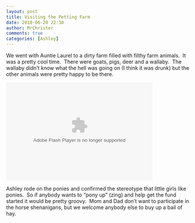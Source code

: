 ```yaml
---
layout: post
title: Visiting the Petting Farm
date: 2010-06-20 22:30
author: MrChrister
comments: true
categories: [Ashley]
---
```

<p>We went with Auntie Laurel to a dirty farm filled with filthy farm animals.  It was a pretty cool time.  There were goats, pigs, deer and a wallaby.  The wallaby didn’t know what the hell was going on (I think it was drunk) but the other animals were pretty happy to be there.</p>  <p><embed type="application/x-shockwave-flash" src="http://picasaweb.google.com/s/c/bin/slideshow.swf" width="400" height="267" flashvars="host=picasaweb.google.com&amp;hl=en_US&amp;feat=flashalbum&amp;RGB=0x000000&amp;feed=http%3A%2F%2Fpicasaweb.google.com%2Fdata%2Ffeed%2Fapi%2Fuser%2Fwyseguys%2Falbumid%2F5484709254182517777%3Falt%3Drss%26kind%3Dphoto%26authkey%3DGv1sRgCLapx-ODosPfHw%26hl%3Den_US" pluginspage="http://www.macromedia.com/go/getflashplayer" /></p>  <p>Ashley rode on the ponies and confirmed the stereotype that little girls like ponies.  So if anybody wants to “pony up” (zing) and help get the fund started it would be pretty groovy.  Mom and Dad don’t want to participate in the horse shenanigans, but we welcome anybody else to buy up a bail of hay.</p>
